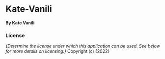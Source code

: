 # Kate-Vanili
#### By Kate Vanili
### License
*{Determine the license under which this application can be used.  See below for more details on licensing.}*
Copyright (c) {2022}

